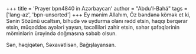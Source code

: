 +++
title = 'Prayer bpn4840 in Azərbaycan'
author = "Abdu'l-Bahá"
tags = ['lang-az', 'bpn-unsorted']
+++
Ey mənim Allahım, Öz bəndənə kömək et ki, Sənin Sözünü ucaltsın, bihudə və uydurma olanı rədd etsin, haqqı bərqərar etsin, müqəddəs ayələri yaysın, təcəlliləri zahir etsin, səhər şəfəqlərinin möminlərin ürəyində doğmasına səbəb olsun.

Sən, həqiqətən, Səxavətlisən, Bağışlayansan.
